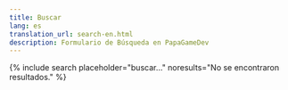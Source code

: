 ```yaml
---
title: Buscar
lang: es
translation_url: search-en.html
description: Formulario de Búsqueda en PapaGameDev
---
```


{% include search placeholder="buscar..." noresults="No se encontraron resultados." %}
